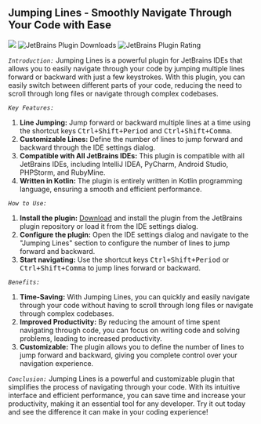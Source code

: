 ## Jumping Lines - Smoothly Navigate Through Your Code with Ease

<a href="https://plugins.jetbrains.com/plugin/22878-jumping-lines"><img src="https://img.shields.io/website?down_color=red&down_message=Under%20work&label=Plugin&logo=jetbrains&style=for-the-badge&up_color=blue&up_message=Stable&url=https://plugins.jetbrains.com/plugin/22878-jumping-lines"></a>
![JetBrains Plugin Downloads](https://img.shields.io/jetbrains/plugin/d/22878?style=for-the-badge&logo=jetbrains&label=Total%20Downloads&color=blue)
![JetBrains Plugin Rating](https://img.shields.io/jetbrains/plugin/r/rating/22878?style=for-the-badge&label=Rating&color=blue)

_`Introduction:`_
Jumping Lines is a powerful plugin for JetBrains IDEs that allows you to easily navigate through your code by jumping multiple lines forward or backward with just a few keystrokes. With this plugin, you can easily switch between different parts of your code, reducing the need to scroll through long files or navigate through complex codebases.

_`Key Features:`_
1. **Line Jumping:** Jump forward or backward multiple lines at a time using the shortcut keys <kbd>Ctrl+Shift+Period</kbd> and <kbd>Ctrl+Shift+Comma</kbd>.
2. **Customizable Lines:** Define the number of lines to jump forward and backward through the IDE settings dialog.
3. **Compatible with All JetBrains IDEs:** This plugin is compatible with all JetBrains IDEs, including IntelliJ IDEA, PyCharm, Android Studio, PHPStorm, and RubyMine.
4. **Written in Kotlin:** The plugin is entirely written in Kotlin programming language, ensuring a smooth and efficient performance.

_`How to Use:`_
1. **Install the plugin:** [Download](https://plugins.jetbrains.com/plugin/22878-jumping-lines) and install the plugin from the JetBrains plugin repository or load it from the IDE settings dialog.
2. **Configure the plugin:** Open the IDE settings dialog and navigate to the "Jumping Lines" section to configure the number of lines to jump forward and backward.
3. **Start navigating:** Use the shortcut keys <kbd>Ctrl+Shift+Period</kbd> or <kbd>Ctrl+Shift+Comma</kbd> to jump lines forward or backward.

_`Benefits:`_
1. **Time-Saving:** With Jumping Lines, you can quickly and easily navigate through your code without having to scroll through long files or navigate through complex codebases.
2. **Improved Productivity:** By reducing the amount of time spent navigating through code, you can focus on writing code and solving problems, leading to increased productivity.
3. **Customizable:** The plugin allows you to define the number of lines to jump forward and backward, giving you complete control over your navigation experience.

_`Conclusion:`_
Jumping Lines is a powerful and customizable plugin that simplifies the process of navigating through your code. With its intuitive interface and efficient performance, you can save time and increase your productivity, making it an essential tool for any developer. Try it out today and see the difference it can make in your coding experience!  
